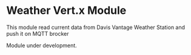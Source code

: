 # Weather Vert.x Module

This module read current data from Davis Vantage Weather Station and push it on MQTT brocker

Module under development.

